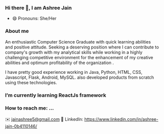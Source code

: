 ### Hi there 👋, I am Ashree Jain

<!--
**Ashreejain/ashreejain** is a ✨ _special_ ✨ repository because its `README.md` (this file) appears on your GitHub profile.

Here are some ideas to get you started:

- 🔭 I’m currently working on ...
- 🌱 I’m currently learning ...
- 👯 I’m looking to collaborate on ...
- 🤔 I’m looking for help with ...
- 💬 Ask me about ...
- 📫 How to reach me: ...
- 😄 Pronouns:
- ⚡ Fun fact: ...
-->
- 😄 Pronouns: 
      She/Her

### About me 

An enthusiastic Computer Science Graduate with quick learning abilities and positive attitude. Seeking a deserving position where I can contribute to company's growth with my analytical skills while working in a highly challenging competitive environment for the enhancement of my creative abilities and optimum profitability of the organization .

I have pretty good experience working in Java, Python, HTML, CSS, Javascript, Flask, Android, MySQL. also developed products from scratch using these technologies. 

### I’m currently learning ReactJs framework

###  How to reach me: ...

✉️ jainashree5@gmail.com
💼 LinkedIn: https://www.linkedin.com/in/ashree-jain-0b4110146/
